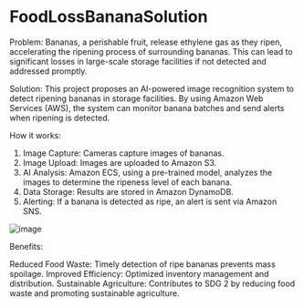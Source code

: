 # FoodLossBananaSolution

Problem:
Bananas, a perishable fruit, release ethylene gas as they ripen, accelerating the ripening process of surrounding bananas. This can lead to significant losses in large-scale storage facilities if not detected and addressed promptly.

Solution:
This project proposes an AI-powered image recognition system to detect ripening bananas in storage facilities. By using Amazon Web Services (AWS), the system can monitor banana batches and send alerts when ripening is detected.

How it works:

1. Image Capture: Cameras capture images of bananas.
2. Image Upload: Images are uploaded to Amazon S3.
3. AI Analysis: Amazon ECS, using a pre-trained model, analyzes the images to determine the ripeness level of each banana.
4. Data Storage: Results are stored in Amazon DynamoDB.
5. Alerting: If a banana is detected as ripe, an alert is sent via Amazon SNS.

![image](https://github.com/user-attachments/assets/fdd64111-7887-40fe-97da-4d07efdf1586)

Benefits:

Reduced Food Waste: Timely detection of ripe bananas prevents mass spoilage.
Improved Efficiency: Optimized inventory management and distribution.
Sustainable Agriculture: Contributes to SDG 2 by reducing food waste and promoting sustainable agriculture.
